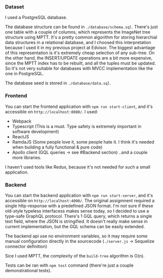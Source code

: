 ### Dataset
I used a PostgreSQL database. 

The database structure can be found in `./database/schema.sql`. There's just one table with a couple of columns, which represents the ImageNet tree structure using MPTT. It's a pretty common algorithm for storing hierarchial data structures in a relational database, and I choosed this interpretation because I used it in my previous project at Edvisor. The biggest advantage of this representation is it's extremely cheap selection of any sub-tree. On the other hand, the INSERT/UPDATE operations are a bit more expensive, since the MPTT index has to be rebuilt, and all the tuples must be updated. So it's not very suitable for databases with MVCC implementation like the one in PostgreSQL. 

The database seed is stored in `./database/data.sql`. 

### Frontend
You can start the frontend application with `npm run start-client`, and it's accessible on `http://localhost:8080/`. I used:
- Webpack
- Typescript (This is a must. Type safety is extremely important in software development)
- ReactJS
- RamdaJS (Some people love it, some people hate it. I think it's needed when building a fully functional & pure code)
- Apollo client (GQL queries -> see #Backend section)
..and a couple more libraries. 

I haven't used tools like Redux, because it's not needed for such a small application. 

### Backend
You can start the backend application with `npm run start-server`, and it's accessible on `http://localhost:4000/`. The original assigmnent required a single http-response with a predefined JSON format. I'm not sure if these old-style typeless interfacess makes sense today, so I decided to use a type-safe GraphQL protocol. There's 1 GQL query, which returns a single text field, where the JSON is stringified. It doesn't really make sense in current implementation, but the GQL schema can be easily extended. 

The backend api use no environment variables, so it may require some manual configuration directly in the sourcecode (`./server.js` -> Sequelize connector definition)

Sice I used MPTT, the complexity of the `build-tree` algorithm is O(n).

Tests can be ran with `npm test` command (there're just a couple demonstrational tests). 
